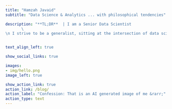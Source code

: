 ```yaml
---
title: "Hamzah Javaid"
subtitle: "Data Science & Analytics ... with philosophical tendencies"

description: "**TL;DR**  | I am a Senior Data Scientist
       \
\n I strive to be a generalist, sitting at the intersection of data science + product + strategy"


text_align_left: true

show_social_links: true

images: 
- img/hello.png
image_left: true

show_action_link: true
action_link: /blog/
action_label: "Confession: That is an AI generated image of me &rarr;"
action_type: text
---
```

